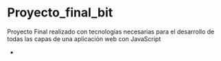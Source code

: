 # Proyecto_final_bit

Proyecto Final realizado con tecnologías necesarias para el desarrollo de todas las capas de una aplicación web con JavaScript 

-